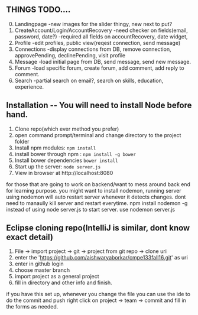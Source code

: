 ## THINGS TODO....
0. Landingpage
    -new images for the slider thingy, new next to put?
1. CreateAccount/Login/AccountRecovery
    -need checker on fields(email, password, date?)
    -required all fields on accountRecovery, date widget, 
2. Profile
    -edit profiles, public view(reqest connection, send message)
3. Connections
    -display connections from DB, remove connection, approvePending, declinePending, visit profile
4. Message
    -load initial page from DB, send message, send new message.
5. Forum
    -load specific forum, create forum, add comment, add reply to comment.
6. Search
    -partial search on email?, search on skills, education, experience.

## Installation -- You will need to install Node before hand.
1. Clone repo(which ever method you prefer)
2. open command prompt/terminal and change directory to the project folder
3. Install npm modules: `npm install`
4. install bower through npm : `npm install -g bower`
5. Install bower dependencies `bower install`
6. Start up the server: `node server.js`
7. View in browser at http://localhost:8080

for those that are going to work on backend/want to mess around back end for learning purpose.
you might want to install nodemon, running server using nodemon will auto restart server whenever it detects changes.
dont need to manaully kill server and restart everytime.
npm install nodemon -g
instead of using node server.js to start server. use nodemon server.js


## Eclipse cloning repo(IntelliJ is similar, dont know exact detail)
1. File -> import project -> git -> project from git repo -> clone uri
2. enter the 'https://github.com/aishwaryaborkar/cmpe133fall16.git' as uri
3. enter in github login
4. choose master branch
5. import project as a general project
6. fill in directory and other info and finish.


if you have this set up, whenever you change the file you can use the ide to do the commit and push
right click on project -> team -> commit and fill in the forms as needed.
